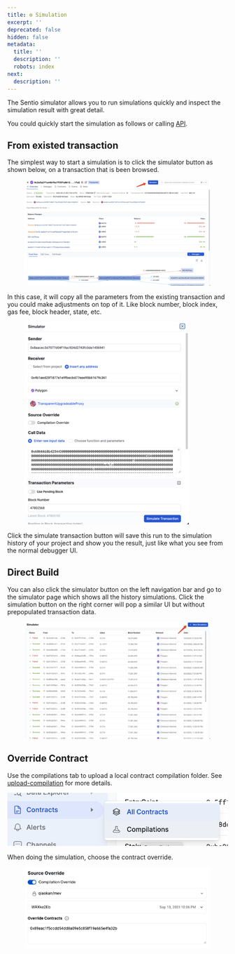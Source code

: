 ```yaml
---
title: ⚙️ Simulation
excerpt: ''
deprecated: false
hidden: false
metadata:
  title: ''
  description: ''
  robots: index
next:
  description: ''
---
```

The Sentio simulator allows you to run simulations quickly and inspect the simulation result with great detail.

You could quickly start the simulation as follows or calling [API](https://docs.sentio.xyz/reference/debug-and-simulation).

## From existed transaction

The simplest way to start a simulation is to click the simulator button as shown below, on a transaction that is been browsed.

<figure>
  <img src="https://raw.githubusercontent.com/sentioxyz/docs/v1.0/.gitbook/assets/image (4).png" alt="" width="563" />
  <figcaption></figcaption>
</figure>

In this case, it will copy all the parameters from the existing transaction and you could make adjustments on top of it. Like block number, block index, gas fee, block header, state, etc.

<figure>
  <img src="https://raw.githubusercontent.com/sentioxyz/docs/v1.0/.gitbook/assets/image (1) (1) (1) (1) (1) (1) (1).png" alt="" width="375" />
  <figcaption></figcaption>
</figure>

Click the simulate transaction button will save this run to the simulation history of your project and show you the result, just like what you see from the normal debugger UI.

## Direct Build

You can also click the simulator button on the left navigation bar and go to the simulator page which shows all the history simulations. Click the simulation button on the right corner will pop a similar UI but without prepopulated transaction data.

<figure>
  <img src="https://raw.githubusercontent.com/sentioxyz/docs/v1.0/.gitbook/assets/image (2) (1) (1) (1) (1).png" alt="" />
  <figcaption></figcaption>
</figure>

## Override Contract

Use the compilations tab to upload a local contract compilation folder. See [upload-compilation](upload-compilation "mention") for more details.

<img src="https://raw.githubusercontent.com/sentioxyz/docs/v1.0/.gitbook/assets/image (3) (1) (1).png" alt="" />

When doing the simulation, choose the contract override.

<figure>
  <img src="https://raw.githubusercontent.com/sentioxyz/docs/v1.0/.gitbook/assets/image (33).png" alt="" />
  <figcaption></figcaption>
</figure>